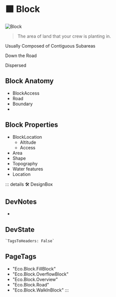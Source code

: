 
# 🟩  <eco>Block</eco>

![Block](/Eco/Block.png)

> The area of land that your crew is planting in.

Usually Composed of Contiguous Subareas

Down the Road

Dispersed

## Block Anatomy

- BlockAccess
- Road
- Boundary
-

## Block Properties

- BlockLocation
    - Altitude
    - Access
- Area
- Shape
- Topography
- Water features
- Location

::: details 🛠 <dev>DesignBox</dev>

## DevNotes

-

## DevState

```py
`TagsToHeaders: False`
```

<h2>PageTags</h2>

- "Eco.Block.FillBlock"
- "Eco.Block.OverflowBlock"
- "Eco.Block.Overview"
- "Eco.Block.Road"
- "Eco.Block.WalkInBlock"
:::
